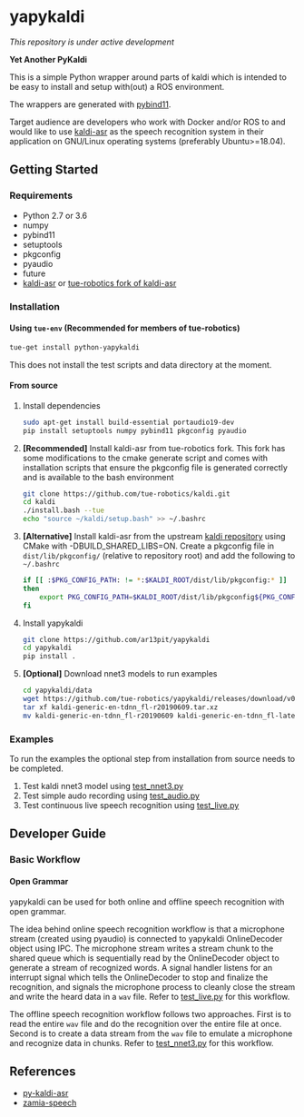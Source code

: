 # yapykaldi
*This repository is under active development*

**Yet Another PyKaldi**

This is a simple Python wrapper around parts of kaldi which is intended to be easy to install
and setup with(out) a ROS environment.

The wrappers are generated with [pybind11](https://github.com/pybind/pybind11).

Target audience are developers who work with Docker and/or ROS to and would like to use
[kaldi-asr](http://kaldi-asr.org) as the speech recognition system in their application on GNU/Linux
operating systems (preferably Ubuntu>=18.04).


## Getting Started

### Requirements
* Python 2.7 or 3.6
* numpy
* pybind11
* setuptools
* pkgconfig
* pyaudio
* future
* [kaldi-asr](http://kaldi-asr.org) or [tue-robotics fork of kaldi-asr](https://github.com/tue-robotics/kaldi.git)

### Installation
#### Using `tue-env` (Recommended for members of tue-robotics)
```bash
tue-get install python-yapykaldi
```
This does not install the test scripts and data directory at the moment.

#### From source
1. Install dependencies
    ```bash
    sudo apt-get install build-essential portaudio19-dev
    pip install setuptools numpy pybind11 pkgconfig pyaudio
    ```
    
1. **[Recommended]** Install kaldi-asr from tue-robotics fork. This fork has some modifications to the cmake generate script and comes with installation scripts that ensure the pkgconfig file is generated correctly and is available to the bash environment
    ```bash
    git clone https://github.com/tue-robotics/kaldi.git
    cd kaldi
    ./install.bash --tue
    echo "source ~/kaldi/setup.bash" >> ~/.bashrc
    ```
    
1. **[Alternative]** Install kaldi-asr from the upstream [kaldi repository](https://github.com/kaldi-asr/kaldi.git) using CMake with -DBUILD_SHARED_LIBS=ON. Create a pkgconfig file in `dist/lib/pkgconfig/` (relative to repository root) and add the following to `~/.bashrc`
    ```bash
    if [[ :$PKG_CONFIG_PATH: != *:$KALDI_ROOT/dist/lib/pkgconfig:* ]]
    then
        export PKG_CONFIG_PATH=$KALDI_ROOT/dist/lib/pkgconfig${PKG_CONFIG_PATH:+:${PKG_CONFIG_PATH}}
    fi
    ```

1. Install yapykaldi
    ```bash
    git clone https://github.com/ar13pit/yapykaldi
    cd yapykaldi
    pip install .
    ```

1. **[Optional]** Download nnet3 models to run examples
    ```bash
    cd yapykaldi/data
    wget https://github.com/tue-robotics/yapykaldi/releases/download/v0.1.0/kaldi-generic-en-tdnn_fl-r20190609.tar.xz
    tar xf kaldi-generic-en-tdnn_fl-r20190609.tar.xz
    mv kaldi-generic-en-tdnn_fl-r20190609 kaldi-generic-en-tdnn_fl-latest
    ```

### Examples
To run the examples the optional step from installation from source needs to be completed.

1. Test kaldi nnet3 model using [test_nnet3.py](./test/test_nnet3.py)
2. Test simple audo recording using [test_audio.py](test/test_audio.py)
3. Test continuous live speech recognition using [test_live.py](test/test_live.py)

## Developer Guide
### Basic Workflow
#### Open Grammar
yapykaldi can be used for both online and offline speech recognition with open grammar.

The idea behind online speech recognition workflow is that a microphone stream (created using pyaudio) is connected to yapykaldi OnlineDecoder object using IPC. The microphone stream writes a stream chunk to the shared queue which is sequentially read by the OnlineDecoder object to generate a stream of recognized words. A signal handler listens for an interrupt signal which tells the OnlineDecoder to stop and finalize the recognition, and signals the microphone process to cleanly close the stream and write the heard data in a `wav` file. Refer to [test_live.py](test/test_live.py) for this workflow.

The offline speech recognition workflow follows two approaches. First is to read the entire `wav` file and do the recognition over the entire file at once. Second is to create a data stream from the `wav` file to emulate a microphone and recognize data in chunks. Refer to [test_nnet3.py](test/test_nnet3.py) for this workflow.

## References
* [py-kaldi-asr](https://github.com/gooofy/py-kaldi-asr)
* [zamia-speech](https://github.com/gooofy/zamia-speech)
